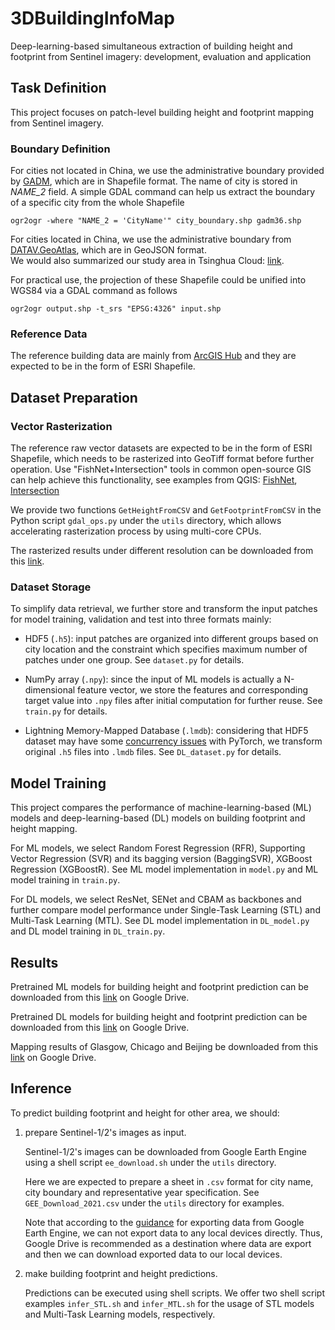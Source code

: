 # 3DBuildingInfoMap

Deep-learning-based simultaneous extraction of building height and footprint from Sentinel imagery: development, evaluation and application

## Task Definition

This project focuses on patch-level building height and footprint mapping from Sentinel imagery.

### Boundary Definition

For cities not located in China, we use the administrative boundary provided by [GADM](https://gadm.org/index.html), which are in Shapefile format. The name of city is stored in *NAME_2* field. A simple GDAL command can help us extract the boundary of a specific city from the whole Shapefile 
```
ogr2ogr -where "NAME_2 = 'CityName'" city_boundary.shp gadm36.shp
```
For cities located in China, we use the administrative boundary from [DATAV.GeoAtlas](http://datav.aliyun.com/tools/atlas/), which are in GeoJSON format. <br>
We would also summarized our study area in Tsinghua Cloud: [link](https://cloud.tsinghua.edu.cn/d/1ec6ac5009f042e181d3/).

For practical use, the projection of these Shapefile could be unified into WGS84 via a GDAL command as follows
```
ogr2ogr output.shp -t_srs "EPSG:4326" input.shp
```

### Reference Data

The reference building data are mainly from [ArcGIS Hub](https://hub.arcgis.com/) and they are expected to be in the form of ESRI Shapefile.

## Dataset Preparation

### Vector Rasterization

The reference raw vector datasets are expected to be in the form of ESRI Shapefile, which needs to be rasterized into GeoTiff format before further operation. Use "FishNet+Intersection" tools in common open-source GIS can help achieve this functionality, see examples from QGIS: [FishNet](https://docs.qgis.org/3.10/en/docs/user_manual/processing_algs/qgis/vectorcreation.html#create-grid), [Intersection](https://docs.qgis.org/3.10/en/docs/user_manual/processing_algs/qgis/vectoroverlay.html#intersection)

We provide two functions `GetHeightFromCSV` and `GetFootprintFromCSV` in the Python script `gdal_ops.py` under the `utils` directory, which allows accelerating rasterization process by using multi-core CPUs.

The rasterized results under different resolution can be downloaded from this [link](https://drive.google.com/drive/folders/1nQhXijvLe90ImiToA5PD_IiK_N2vcu0n?usp=sharing).

### Dataset Storage

To simplify data retrieval, we further store and transform the input patches for model training, validation and test into three formats mainly:

- HDF5 (`.h5`): input patches are organized into different groups based on city location and the constraint which specifies maximum number of patches under one group. See `dataset.py` for details.

- NumPy array (`.npy`): since the input of ML models is actually a N-dimensional feature vector, we store the features and corresponding target value into `.npy` files after initial computation for further reuse. See `train.py` for details.

- Lightning Memory-Mapped Database (`.lmdb`): considering that HDF5 dataset may have some [concurrency issues](https://stackoverflow.com/questions/46045512/h5py-hdf5-database-randomly-returning-nans-and-near-very-small-data-with-multi/52249344#52249344) with PyTorch, we transform original `.h5` files into `.lmdb` files. See `DL_dataset.py` for details.

## Model Training

This project compares the performance of machine-learning-based (ML) models and deep-learning-based (DL) models on building footprint and height mapping.

For ML models, we select Random Forest Regression (RFR), Supporting Vector Regression (SVR) and its bagging version (BaggingSVR), XGBoost Regression (XGBoostR). See ML model implementation in `model.py` and ML model training in `train.py`.

For DL models, we select ResNet, SENet and CBAM as backbones and further compare model performance under Single-Task Learning (STL) and Multi-Task Learning (MTL). See DL model implementation in `DL_model.py` and DL model training in `DL_train.py`.

## Results

Pretrained ML models for building height and footprint prediction can be downloaded from this [link](https://drive.google.com/drive/folders/1YdK3DCDVcsCdUv2A0Pf6lMTl3q6yZTJD?usp=sharing) on Google Drive.

Pretrained DL models for building height and footprint prediction can be downloaded from this [link](https://drive.google.com/drive/folders/1s7c3GxJfLdQ_QICtSbkStSX_3cIHD6Al?usp=sharing) on Google Drive.

Mapping results of Glasgow, Chicago and Beijing be downloaded from this [link](https://drive.google.com/drive/folders/1b7VH8jMa2kiLdR2rt-2voHIK8aNc6giO?usp=sharing) on Google Drive.

## Inference

To predict building footprint and height for other area, we should:

1. prepare Sentinel-1/2's images as input.

    Sentinel-1/2's images can be downloaded from Google Earth Engine using a shell script `ee_download.sh` under the `utils` directory.

    Here we are expected to prepare a sheet in `.csv` format for city name, city boundary and representative year specification. See `GEE_Download_2021.csv` under the `utils` directory for examples.

    Note that according to the [guidance](https://developers.google.com/earth-engine/guides/exporting) for exporting data from Google Earth Engine, we can not export data to any local devices directly. Thus, Google Drive is recommended as a destination where data are export and then we can download exported data to our local devices.

2. make building footprint and height predictions.

    Predictions can be executed using shell scripts. We offer two shell script examples `infer_STL.sh` and `infer_MTL.sh` for the usage of STL models and Multi-Task Learning models, respectively.
